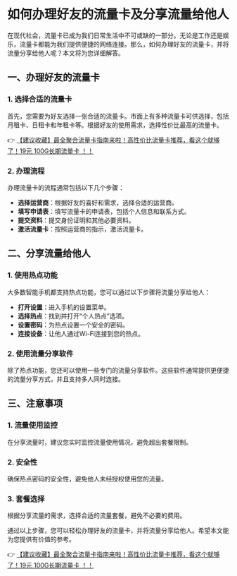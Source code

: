 # 如何办理好友的流量卡及分享流量给他人

在现代社会，流量卡已成为我们日常生活中不可或缺的一部分。无论是工作还是娱乐，流量卡都能为我们提供便捷的网络连接。那么，如何办理好友的流量卡，并将流量分享给他人呢？本文将为您详细解答。

## 一、办理好友的流量卡

### 1. 选择合适的流量卡
首先，您需要为好友选择一张合适的流量卡。市面上有多种流量卡可供选择，包括月租卡、日租卡和年租卡等。根据好友的使用需求，选择性价比最高的流量卡。

👉 [【建议收藏】最全聚合流量卡指南来啦！高性价比流量卡推荐，看这个就够了！19元 100G长期流量卡 ！！](https://bit.ly/Liuliangka)

### 2. 办理流程
办理流量卡的流程通常包括以下几个步骤：
- **选择运营商**：根据好友的喜好和需求，选择合适的运营商。
- **填写申请表**：填写流量卡的申请表，包括个人信息和联系方式。
- **提交资料**：提交身份证明和其他必要资料。
- **激活流量卡**：按照运营商的指示，激活流量卡。

## 二、分享流量给他人

### 1. 使用热点功能
大多数智能手机都支持热点功能，您可以通过以下步骤将流量分享给他人：
- **打开设置**：进入手机的设置菜单。
- **选择热点**：找到并打开“个人热点”选项。
- **设置密码**：为热点设置一个安全的密码。
- **连接设备**：让他人通过Wi-Fi连接到您的热点。

### 2. 使用流量分享软件
除了热点功能，您还可以使用一些专门的流量分享软件。这些软件通常提供更便捷的流量分享方式，并且支持多人同时连接。

## 三、注意事项

### 1. 流量使用监控
在分享流量时，建议您实时监控流量使用情况，避免超出套餐限制。

### 2. 安全性
确保热点密码的安全性，避免他人未经授权使用您的流量。

### 3. 套餐选择
根据分享流量的需求，选择合适的流量套餐，避免不必要的费用。

通过以上步骤，您可以轻松办理好友的流量卡，并将流量分享给他人。希望本文能为您提供有价值的参考。

👉 [【建议收藏】最全聚合流量卡指南来啦！高性价比流量卡推荐，看这个就够了！19元 100G长期流量卡 ！！](https://bit.ly/Liuliangka)